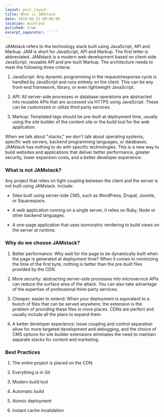 ```yaml
---
layout: post_layout
title: What is JAMstack
date: 2019-06-23 00:00:00
location: Auckland
pulished: true
excerpt_separator: '```'
---
```


JAMstack refers to the technology stack built using JavaScript, API and Markup. JAM is short for JavaScript, API and Markup. The first letter is abbreviated. JAMstack is a modern web development based on client-side JavaScript, reusable API and pre-built Markup. The architecture needs to meet the following three criteria:

1. JavaScript: Any dynamic programming in the request/response cycle is handled by JavaScript and runs entirely on the client. This can be any front-end framework, library, or even lightweight JavaScript.

2. API: All server-side processes or database operations are abstracted into reusable APIs that are accessed via HTTPS using JavaScript. These can be customized or utilize third party services.

3. Markup: Templated tags should be pre-built at deployment time, usually using the site builder of the content site or the build tool for the web application.

When we talk about "stacks," we don't talk about operating systems, specific web servers, backend programming languages, or databases. JAMstack has nothing to do with specific technologies. This is a new way to build websites and applications that deliver better performance, greater security, lower expansion costs, and a better developer experience.

### What is not JAMstack?

Any project that relies on tight coupling between the client and the server is not built using JAMstack. include:

* Sites built using server-side CMS, such as WordPress, Drupal, Joomla, or Squarespace.

* A web application running on a single server, it relies on Ruby, Node or other backend languages.

* A one-page application that uses isomorphic rendering to build views on the server at runtime.

### **Why do we choose JAMstack?**

1. Better performance: Why wait for the page to be dynamically built when the page is generated at deployment time? When it comes to minimizing the time of the first byte, nothing is better than the pre-built files provided by the CDN.

2. More security: abstracting server-side processes into microservice APIs can reduce the surface area of ​​the attack. You can also take advantage of the expertise of professional third-party services.

3. Cheaper, easier to extend: When your deployment is equivalent to a bunch of files that can be served anywhere, the extension is the problem of providing these files in more places. CDNs are perfect and usually include all the plans to expand them.

4. A better developer experience: loose coupling and control separation allow for more targeted development and debugging, and the choice of CMS options for site builder extensions eliminates the need to maintain separate stacks for content and marketing.

### Best Practices

1. The entire project is placed on the CDN.

2. Everything is in Git

3. Modern build tool

4. Automatic build

5. Atomic deployment

6. Instant cache invalidation